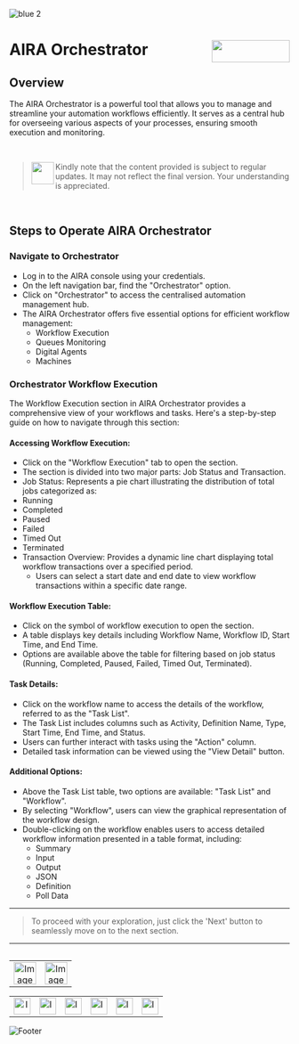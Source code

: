 ![blue 2](https://github.com/airacommunity/AIRA-User-Guide/assets/153823636/d8d04150-3b32-4b48-8485-07dc3c67fbaa)
# AIRA Orchestrator <img align="right" width="140" height="40" src="https://github.com/airacommunity/AIRA-User-Guide-Images/blob/main/ARIA%20Logo%202.png?raw=true">

## Overview

The AIRA Orchestrator is a powerful tool that allows you to manage and streamline your automation workflows efficiently. It serves as a central hub for overseeing various aspects of your processes, ensuring smooth execution and monitoring.

<br>

> <img align="left" width="40" height="40" src="https://github.com/airacommunity/AIRA-User-Guide-Images/blob/main/icon-caution.jpg?raw=true"> Kindly note that the content provided is subject to regular updates. It may not reflect the final version. Your understanding is appreciated.

<br>

## Steps to Operate AIRA Orchestrator

### Navigate to Orchestrator
- Log in to the AIRA console using your credentials.
- On the left navigation bar, find the "Orchestrator" option.
- Click on "Orchestrator" to access the centralised automation management hub.
- The AIRA Orchestrator offers five essential options for efficient workflow management:
  - Workflow Execution
  - Queues Monitoring
  - Digital Agents
  - Machines

### Orchestrator Workflow Execution

The Workflow Execution section in AIRA Orchestrator provides a comprehensive view of your workflows and tasks. Here's a step-by-step guide on how to navigate through this section:

#### Accessing Workflow Execution:

- Click on the "Workflow Execution" tab to open the section.
- The section is divided into two major parts: Job Status and Transaction.
-  Job Status: Represents a pie chart illustrating the distribution of total jobs categorized as:
  - Running
  - Completed
  - Paused
  - Failed
  - Timed Out
  - Terminated
- Transaction Overview: Provides a dynamic line chart displaying total workflow transactions over a specified period.
  - Users can select a start date and end date to view workflow transactions within a specific date range.

#### Workflow Execution Table:

- Click on the symbol of workflow execution to open the section.
- A table displays key details including Workflow Name, Workflow ID, Start Time, and End Time.
- Options are available above the table for filtering based on job status (Running, Completed, Paused, Failed, Timed Out, Terminated).

#### Task Details:

- Click on the workflow name to access the details of the workflow, referred to as the "Task List".
- The Task List includes columns such as Activity, Definition Name, Type, Start Time, End Time, and Status.
- Users can further interact with tasks using the "Action" column.
- Detailed task information can be viewed using the "View Detail" button.

#### Additional Options:

- Above the Task List table, two options are available: "Task List" and "Workflow".
- By selecting "Workflow", users can view the graphical representation of the workflow design.
- Double-clicking on the workflow enables users to access detailed workflow information presented in a table format, including:
  - Summary
  - Input
  - Output
  - JSON
  - Definition
  - Poll Data

----

> To proceed with your exploration, just click the 'Next' button to seamlessly move on to the next section.

----

<table align="right" border="0">
    <tr>
      <td align="center"><a href="https://github.com/airacommunity/AIRA-User-Guide/blob/main/A.%20Introduction%20to%20AIRA%20User%20Guide.md"><img src="https://github.com/airacommunity/AIRA-User-Guide-Images/blob/main/icon-previous.png" alt="Image 5" width="40" height="40"></a></td>
      <td align="center"><a href="https://github.com/airacommunity/AIRA-User-Guide/blob/main/C.%20Introduction%20to%20AIRA%20Installation.md"><img src="https://github.com/airacommunity/AIRA-User-Guide-Images/blob/main/icon-next.png" alt="Image 5" width="40" height="40"></a></td>
    </tr>
</table>

<br>
<br>
<br>

<table border="0" align="center">
  <tr>
    <td align="center"><a href="https://aira.fr/"><img src="https://github.com/airacommunity/AIRA-User-Guide-Images/blob/main/icon-website.png?raw=true" alt="Image 5" width="30" height="30"></a></td>
    <td><a href="https://www.linkedin.com/company/aira-rpa/"><img src="https://github.com/airacommunity/AIRA-User-Guide-Images/blob/main/icon%20-%20linkedin.png?raw=true" alt="Image 1" width="30" height="30"></a></td>
    <td><a href="https://www.instagram.com/connect_aira/"><img src="https://github.com/airacommunity/AIRA-User-Guide-Images/blob/main/icon-instagram.png?raw=true" alt="Image 2" width="30" height="30"></a></td>
    <td><a href="https://www.youtube.com/channel/UCHHCcwQrx-_19sAhu-2R4ww"><img src="https://github.com/airacommunity/AIRA-User-Guide-Images/blob/main/icon%20-%20youtube.png?raw=true" alt="Image 3" width="30" height="30"></a></td>
    <td><a href="https://twitter.com/Aira_RPA"><img src="https://github.com/airacommunity/AIRA-User-Guide-Images/blob/main/icon%20-%20twitter.png?raw=true" alt="Image 4" width="30" height="30"></a></td>
    <td><a href="mailto:connect@aira.fr"><img src="https://github.com/airacommunity/AIRA-User-Guide-Images/blob/main/icon%20-%20gmail.png?raw=true" alt="Image 6" width="30" height="30"></a></td>
  </tr>
</table>


![Footer](https://github.com/airacommunity/AIRA-User-Guide/assets/153823636/6bb25f04-ad9c-476c-b653-c3c1dac1a868)
